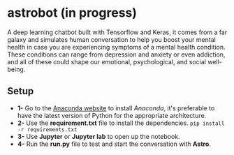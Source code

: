 # astrobot (in progress)
A deep learning chatbot built with Tensorflow and Keras, it comes from a far galaxy and simulates human conversation to help you boost your mental health in case you are experiencing symptoms of a mental health condition. These conditions can range from depression and anxiety or even addiction, and all of these could shape our emotional, psychological, and social well-being. 

## Setup

* **1-** Go to the [Anaconda website](https://www.anaconda.com/) to install *Anaconda*, it's preferable to have the latest version of Python for the appropriate architecture.
* **2-** Use the **requirement.txt** file to install the dependencies.
`pip install -r requirements.txt`<br>
* **3-** Use **Jupyter** or **Jupyter lab** to open up the notebook.
* **4-** Run the **run.py** file to test and start the conversation with **Astro**.
